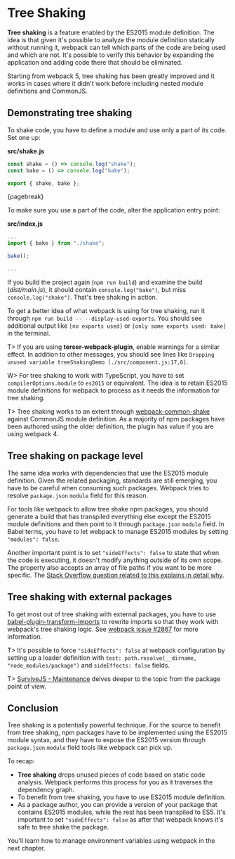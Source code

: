 # Tree Shaking

**Tree shaking** is a feature enabled by the ES2015 module definition. The idea is that given it's possible to analyze the module definition statically without running it, webpack can tell which parts of the code are being used and which are not. It's possible to verify this behavior by expanding the application and adding code there that should be eliminated.

Starting from webpack 5, tree shaking has been greatly improved and it works in cases where it didn't work before including nested module definitions and CommonJS.

## Demonstrating tree shaking

To shake code, you have to define a module and use only a part of its code. Set one up:

**src/shake.js**

```javascript
const shake = () => console.log("shake");
const bake = () => console.log("bake");

export { shake, bake };
```

{pagebreak}

To make sure you use a part of the code, alter the application entry point:

**src/index.js**

```javascript
...
import { bake } from "./shake";

bake();

...
```

If you build the project again (`npm run build`) and examine the build (_dist/main.js_), it should contain `console.log("bake")`, but miss `console.log("shake")`. That's tree shaking in action.

To get a better idea of what webpack is using for tree shaking, run it through `npm run build -- --display-used-exports`. You should see additional output like `[no exports used]` or `[only some exports used: bake]` in the terminal.

T> If you are using **terser-webpack-plugin**, enable warnings for a similar effect. In addition to other messages, you should see lines like `Dropping unused variable treeShakingDemo [./src/component.js:17,6]`.

W> For tree shaking to work with TypeScript, you have to set `compilerOptions.module` to `es2015` or equivalent. The idea is to retain ES2015 module definitions for webpack to process as it needs the information for tree shaking.

T> Tree shaking works to an extent through [webpack-common-shake](https://www.npmjs.com/package/webpack-common-shake) against CommonJS module definition. As a majority of npm packages have been authored using the older definition, the plugin has value if you are using webpack 4.

## Tree shaking on package level

The same idea works with dependencies that use the ES2015 module definition. Given the related packaging, standards are still emerging, you have to be careful when consuming such packages. Webpack tries to resolve `package.json` `module` field for this reason.

For tools like webpack to allow tree shake npm packages, you should generate a build that has transpiled everything else except the ES2015 module definitions and then point to it through `package.json` `module` field. In Babel terms, you have to let webpack to manage ES2015 modules by setting `"modules": false`.

Another important point is to set `"sideEffects": false` to state that when the code is executing, it doesn't modify anything outside of its own scope. The property also accepts an array of file paths if you want to be more specific. The [Stack Overflow question related to this explains in detail why](https://stackoverflow.com/questions/49160752/what-does-webpack-4-expect-from-a-package-with-sideeffects-false).

## Tree shaking with external packages

To get most out of tree shaking with external packages, you have to use [babel-plugin-transform-imports](https://www.npmjs.com/package/babel-plugin-transform-imports) to rewrite imports so that they work with webpack's tree shaking logic. See [webpack issue #2867](https://github.com/webpack/webpack/issues/2867) for more information.

T> It's possible to force `"sideEffects": false` at webpack configuration by setting up a loader definition with `test: path.resolve(__dirname, "node_modules/package")` and `sideEffects: false` fields.

T> [SurviveJS - Maintenance](https://survivejs.com/maintenance/packaging/building/) delves deeper to the topic from the package point of view.

## Conclusion

Tree shaking is a potentially powerful technique. For the source to benefit from tree shaking, npm packages have to be implemented using the ES2015 module syntax, and they have to expose the ES2015 version through `package.json` `module` field tools like webpack can pick up.

To recap:

- **Tree shaking** drops unused pieces of code based on static code analysis. Webpack performs this process for you as it traverses the dependency graph.
- To benefit from tree shaking, you have to use ES2015 module definition.
- As a package author, you can provide a version of your package that contains ES2015 modules, while the rest has been transpiled to ES5. It's important to set `"sideEffects": false` as after that webpack knows it's safe to tree shake the package.

You'll learn how to manage environment variables using webpack in the next chapter.
